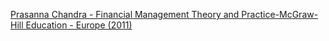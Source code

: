 [Prasanna Chandra - Financial Management Theory and Practice-McGraw-Hill Education - Europe (2011)](https://mega.nz/file/SE1iQTLR#rrvUWMEcMDvXXT10gLx5cFkP7p6KLys1mqgZXgSjhy0)
